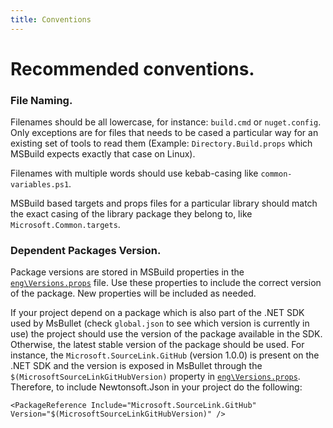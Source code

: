 ```yaml
---
title: Conventions
---
```


# Recommended conventions.

### File Naming.

Filenames should be all lowercase, for instance: `build.cmd` or `nuget.config`. Only exceptions are for files that needs to be cased a particular way for an existing set of tools to read them (Example: `Directory.Build.props` which MSBuild expects exactly that case on Linux).

Filenames with multiple words should use kebab-casing like `common-variables.ps1`.

MSBuild based targets and props files for a particular library should match the exact casing of the library package they belong to, like `Microsoft.Common.targets`.

### Dependent Packages Version.

Package versions are stored in MSBuild properties in the [`eng\Versions.props`](https://github.com/binick/msbullet/blob/main/eng/Versions.props) file. Use these properties to include the correct version of the package. New properties will be included as needed. 

If your project depend on a package which is also part of the .NET SDK used by MsBullet (check `global.json` to see which version is currently in use) the project should use the version of the package available in the SDK. Otherwise, the latest stable version of the package should be used. For instance, the `Microsoft.SourceLink.GitHub` (version 1.0.0) is present on the .NET SDK and the version is exposed in MsBullet through the `$(MicrosoftSourceLinkGitHubVersion)` property in [`eng\Versions.props`](https://github.com/binick/msbullet/blob/main/eng/Versions.props). Therefore, to include Newtonsoft.Json in your project do the following:

`<PackageReference Include="Microsoft.SourceLink.GitHub" Version="$(MicrosoftSourceLinkGitHubVersion)" />`
